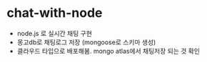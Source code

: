 # chat-with-node

- node.js 로 실시간 채팅 구현
- 몽고db로 채팅로그 저장 (mongoose로 스키마 생성)
- 클라우드 타입으로 배포해봄. mongo atlas에서 채팅저장 되는 것 확인
